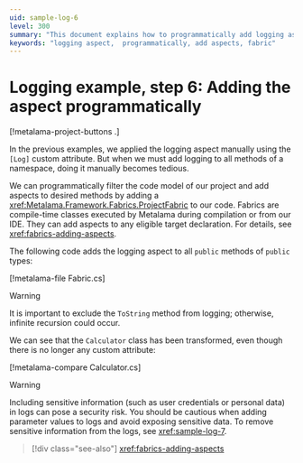 ```yaml
---
uid: sample-log-6
level: 300
summary: "This document explains how to programmatically add logging aspects to all public methods in a namespace using Metalama's ProjectFabric, avoiding manual attribute application."
keywords: "logging aspect,  programmatically, add aspects, fabric"
---
```


# Logging example, step 6: Adding the aspect programmatically

[!metalama-project-buttons .]

In the previous examples, we applied the logging aspect manually using the `[Log]` custom attribute. But when we must
add logging to all methods of a namespace, doing it manually becomes tedious.

We can programmatically filter the code model of our project and add aspects to desired methods by adding
a <xref:Metalama.Framework.Fabrics.ProjectFabric> to our code. Fabrics are compile-time classes executed by Metalama
during compilation or from our IDE. They can add aspects to any eligible target declaration. For details,
see <xref:fabrics-adding-aspects>.

The following code adds the logging aspect to all `public` methods of `public` types:

[!metalama-file Fabric.cs]

> [!WARNING]
> It is important to exclude the `ToString` method from logging; otherwise, infinite recursion could occur.


We can see that the `Calculator` class has been transformed, even though there is no longer any custom attribute:

[!metalama-compare Calculator.cs]

> [!WARNING]
> Including sensitive information (such as user credentials or personal data) in logs can pose a security risk. You
> should be cautious when adding parameter values to logs and avoid exposing sensitive data.
> To remove sensitive information from the logs, see <xref:sample-log-7>.

> [!div class="see-also"]
> <xref:fabrics-adding-aspects>


